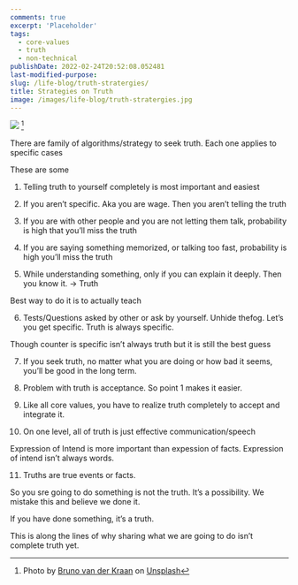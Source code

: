 ```yaml
---
comments: true
excerpt: 'Placeholder'
tags:
  - core-values
  - truth
  - non-technical
publishDate: 2022-02-24T20:52:08.052481
last-modified-purpose:
slug: /life-blog/truth-stratergies/
title: Strategies on Truth
image: /images/life-blog/truth-stratergies.jpg
---
```


![](/images/life-blog/truth-stratergies.jpg)
[^1]

There are family of algorithms/strategy to seek truth. Each one applies to specific cases

These are some

1. Telling truth to yourself completely is most important and easiest

2. If you aren’t specific. Aka you are wage. Then you aren’t telling the truth

3. If you are with other people and you are not letting them talk, probability is high that you’ll miss the truth

4. If you are saying something memorized, or talking too fast, probability is high you’ll miss the truth

5. While understanding something, only if you can explain it deeply. Then you know it. -> Truth

Best way to do it is to actually teach

6. Tests/Questions asked by other or ask by yourself. Unhide thefog. Let’s you get specific. Truth is always specific.

Though counter is specific isn’t always truth but it is still the best guess

7. If you seek truth, no matter what you are doing or how bad it seems, you’ll be good in the long term.

8. Problem with truth is acceptance. So point 1 makes it easier.

9. Like all core values, you have to realize truth completely to accept and integrate it.

10. On one level, all of truth is just effective communication/speech

Expression of Intend is more important than expession of facts. Expression of intend isn’t always words.

11. Truths are true events or facts.

So you sre going to do something is not the truth. It’s a possibility. We mistake this and believe we done it.

If you have done something, it’s a truth.

This is along the lines of why sharing what we are going to do isn’t complete truth yet.

[^1]: Photo by <a href="https://unsplash.com/@brunovdkraan?utm_source=unsplash&utm_medium=referral&utm_content=creditCopyText">Bruno van der Kraan</a> on <a href="https://unsplash.com/s/photos/truth?utm_source=unsplash&utm_medium=referral&utm_content=creditCopyText">Unsplash</a>
